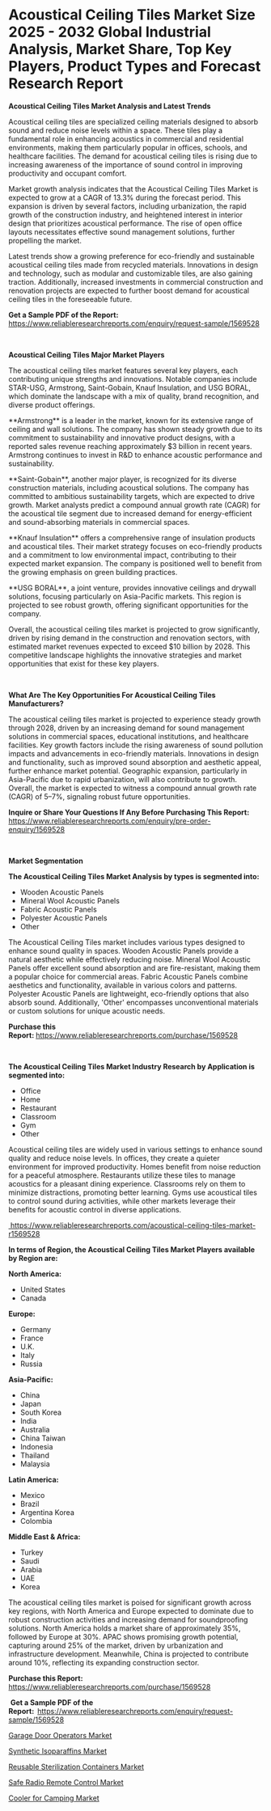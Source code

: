 <p><h1>Acoustical Ceiling Tiles Market Size 2025 - 2032 Global Industrial Analysis, Market Share, Top Key Players, Product Types and Forecast Research Report</h1></p><p><strong>Acoustical Ceiling Tiles Market Analysis and Latest Trends</strong></p>
<p><p>Acoustical ceiling tiles are specialized ceiling materials designed to absorb sound and reduce noise levels within a space. These tiles play a fundamental role in enhancing acoustics in commercial and residential environments, making them particularly popular in offices, schools, and healthcare facilities. The demand for acoustical ceiling tiles is rising due to increasing awareness of the importance of sound control in improving productivity and occupant comfort.</p><p>Market growth analysis indicates that the Acoustical Ceiling Tiles Market is expected to grow at a CAGR of 13.3% during the forecast period. This expansion is driven by several factors, including urbanization, the rapid growth of the construction industry, and heightened interest in interior design that prioritizes acoustical performance. The rise of open office layouts necessitates effective sound management solutions, further propelling the market.</p><p>Latest trends show a growing preference for eco-friendly and sustainable acoustical ceiling tiles made from recycled materials. Innovations in design and technology, such as modular and customizable tiles, are also gaining traction. Additionally, increased investments in commercial construction and renovation projects are expected to further boost demand for acoustical ceiling tiles in the foreseeable future.</p></p>
<p><strong>Get a Sample PDF of the Report:&nbsp;</strong> <a href="https://www.reliableresearchreports.com/enquiry/request-sample/1569528?utm_campaign=83&utm_medium=2&utm_source=Github&utm_content=ia&utm_term=25032025&utm_id=acoustical-ceiling-tiles">https://www.reliableresearchreports.com/enquiry/request-sample/1569528</a></p>
<p>&nbsp;</p>
<p><strong>Acoustical Ceiling Tiles Major Market Players</strong></p>
<p><p>The acoustical ceiling tiles market features several key players, each contributing unique strengths and innovations. Notable companies include STAR-USG, Armstrong, Saint-Gobain, Knauf Insulation, and USG BORAL, which dominate the landscape with a mix of quality, brand recognition, and diverse product offerings.</p><p>**Armstrong** is a leader in the market, known for its extensive range of ceiling and wall solutions. The company has shown steady growth due to its commitment to sustainability and innovative product designs, with a reported sales revenue reaching approximately $3 billion in recent years. Armstrong continues to invest in R&D to enhance acoustic performance and sustainability.</p><p>**Saint-Gobain**, another major player, is recognized for its diverse construction materials, including acoustical solutions. The company has committed to ambitious sustainability targets, which are expected to drive growth. Market analysts predict a compound annual growth rate (CAGR) for the acoustical tile segment due to increased demand for energy-efficient and sound-absorbing materials in commercial spaces.</p><p>**Knauf Insulation** offers a comprehensive range of insulation products and acoustical tiles. Their market strategy focuses on eco-friendly products and a commitment to low environmental impact, contributing to their expected market expansion. The company is positioned well to benefit from the growing emphasis on green building practices.</p><p>**USG BORAL**, a joint venture, provides innovative ceilings and drywall solutions, focusing particularly on Asia-Pacific markets. This region is projected to see robust growth, offering significant opportunities for the company.</p><p>Overall, the acoustical ceiling tiles market is projected to grow significantly, driven by rising demand in the construction and renovation sectors, with estimated market revenues expected to exceed $10 billion by 2028. This competitive landscape highlights the innovative strategies and market opportunities that exist for these key players.</p></p>
<p>&nbsp;</p>
<p><strong>What Are The Key Opportunities For Acoustical Ceiling Tiles Manufacturers?</strong></p>
<p><p>The acoustical ceiling tiles market is projected to experience steady growth through 2028, driven by an increasing demand for sound management solutions in commercial spaces, educational institutions, and healthcare facilities. Key growth factors include the rising awareness of sound pollution impacts and advancements in eco-friendly materials. Innovations in design and functionality, such as improved sound absorption and aesthetic appeal, further enhance market potential. Geographic expansion, particularly in Asia-Pacific due to rapid urbanization, will also contribute to growth. Overall, the market is expected to witness a compound annual growth rate (CAGR) of 5–7%, signaling robust future opportunities.</p></p>
<p><strong>Inquire or Share Your Questions If Any Before Purchasing This Report:</strong> <a href="https://www.reliableresearchreports.com/enquiry/pre-order-enquiry/1569528?utm_campaign=83&utm_medium=2&utm_source=Github&utm_content=ia&utm_term=25032025&utm_id=acoustical-ceiling-tiles">https://www.reliableresearchreports.com/enquiry/pre-order-enquiry/1569528</a></p>
<p>&nbsp;</p>
<p><strong>Market Segmentation</strong></p>
<p><strong>The Acoustical Ceiling Tiles Market Analysis by types is segmented into:</strong></p>
<p><ul><li>Wooden Acoustic Panels</li><li>Mineral Wool Acoustic Panels</li><li>Fabric Acoustic Panels</li><li>Polyester Acoustic Panels</li><li>Other</li></ul></p>
<p><p>The Acoustical Ceiling Tiles market includes various types designed to enhance sound quality in spaces. Wooden Acoustic Panels provide a natural aesthetic while effectively reducing noise. Mineral Wool Acoustic Panels offer excellent sound absorption and are fire-resistant, making them a popular choice for commercial areas. Fabric Acoustic Panels combine aesthetics and functionality, available in various colors and patterns. Polyester Acoustic Panels are lightweight, eco-friendly options that also absorb sound. Additionally, 'Other' encompasses unconventional materials or custom solutions for unique acoustic needs.</p></p>
<p><strong>Purchase this Report:&nbsp;</strong><a href="https://www.reliableresearchreports.com/purchase/1569528?utm_campaign=83&utm_medium=2&utm_source=Github&utm_content=ia&utm_term=25032025&utm_id=acoustical-ceiling-tiles">https://www.reliableresearchreports.com/purchase/1569528</a></p>
<p>&nbsp;</p>
<p><strong>The Acoustical Ceiling Tiles Market Industry Research by Application is segmented into:</strong></p>
<p><ul><li>Office</li><li>Home</li><li>Restaurant</li><li>Classroom</li><li>Gym</li><li>Other</li></ul></p>
<p><p>Acoustical ceiling tiles are widely used in various settings to enhance sound quality and reduce noise levels. In offices, they create a quieter environment for improved productivity. Homes benefit from noise reduction for a peaceful atmosphere. Restaurants utilize these tiles to manage acoustics for a pleasant dining experience. Classrooms rely on them to minimize distractions, promoting better learning. Gyms use acoustical tiles to control sound during activities, while other markets leverage their benefits for acoustic control in diverse applications.</p></p>
<p><a href="https://www.reliableresearchreports.com/acoustical-ceiling-tiles-market-r1569528?utm_campaign=83&utm_medium=2&utm_source=Github&utm_content=ia&utm_term=25032025&utm_id=acoustical-ceiling-tiles">&nbsp;https://www.reliableresearchreports.com/acoustical-ceiling-tiles-market-r1569528</a></p>
<p><strong>In terms of Region, the Acoustical Ceiling Tiles Market Players available by Region are:</strong></p>
<p>
    <p> <strong> North America: </strong>
        <ul>
            <li>United States</li>
            <li>Canada</li>
        </ul>
        </p> 
    <p> <strong> Europe: </strong>
        <ul>
            <li>Germany</li>
            <li>France</li>
            <li>U.K.</li>
            <li>Italy</li>
            <li>Russia</li>
        </ul>
        </p> 
    <p> <strong> Asia-Pacific: </strong>
        <ul>
            <li>China</li>
            <li>Japan</li>
            <li>South Korea</li>
            <li>India</li>
            <li>Australia</li>
            <li>China Taiwan</li>
            <li>Indonesia</li>
            <li>Thailand</li>
            <li>Malaysia</li>
        </ul>
        </p> 
    <p> <strong> Latin America: </strong>
        <ul>
            <li>Mexico</li>
            <li>Brazil</li>
            <li>Argentina Korea</li>
            <li>Colombia</li>
        </ul>
        </p> 
    <p> <strong> Middle East & Africa: </strong>
        <ul>
            <li>Turkey</li>
            <li>Saudi</li>
            <li>Arabia</li>
            <li>UAE</li>
            <li>Korea</li>
        </ul>
    </p>
    </p>
<p><p>The acoustical ceiling tiles market is poised for significant growth across key regions, with North America and Europe expected to dominate due to robust construction activities and increasing demand for soundproofing solutions. North America holds a market share of approximately 35%, followed by Europe at 30%. APAC shows promising growth potential, capturing around 25% of the market, driven by urbanization and infrastructure development. Meanwhile, China is projected to contribute around 10%, reflecting its expanding construction sector.</p></p>
<p><strong>Purchase this Report: </strong><a href="https://www.reliableresearchreports.com/purchase/1569528?utm_campaign=83&utm_medium=2&utm_source=Github&utm_content=ia&utm_term=25032025&utm_id=acoustical-ceiling-tiles">https://www.reliableresearchreports.com/purchase/1569528</a></p>
<p>&nbsp;<strong>Get a Sample PDF of the Report:&nbsp;&nbsp;</strong><a href="https://www.reliableresearchreports.com/enquiry/request-sample/1569528?utm_campaign=83&utm_medium=2&utm_source=Github&utm_content=ia&utm_term=25032025&utm_id=acoustical-ceiling-tiles">https://www.reliableresearchreports.com/enquiry/request-sample/1569528</a></p>
<p><strong></strong></p>
<p><p><a href="https://github.com/watzondechao/Market-Research-Report-List-1/blob/main/garage-door-operators-market.md?utm_campaign=83&utm_medium=2&utm_source=Github&utm_content=ia&utm_term=25032025&utm_id=acoustical-ceiling-tiles">Garage Door Operators Market</a></p><p><a href="https://github.com/pidlisseas/Market-Research-Report-List-1/blob/main/synthetic-isoparaffins-market.md?utm_campaign=83&utm_medium=2&utm_source=Github&utm_content=ia&utm_term=25032025&utm_id=acoustical-ceiling-tiles">Synthetic Isoparaffins Market</a></p><p><a href="https://github.com/chkrselia/Market-Research-Report-List-1/blob/main/reusable-sterilization-containers-market.md?utm_campaign=83&utm_medium=2&utm_source=Github&utm_content=ia&utm_term=25032025&utm_id=acoustical-ceiling-tiles">Reusable Sterilization Containers Market</a></p><p><a href="https://github.com/phephezxnf/Market-Research-Report-List-1/blob/main/safe-radio-remote-control-market.md?utm_campaign=83&utm_medium=2&utm_source=Github&utm_content=ia&utm_term=25032025&utm_id=acoustical-ceiling-tiles">Safe Radio Remote Control Market</a></p><p><a href="https://github.com/iroldilom/Market-Research-Report-List-1/blob/main/cooler-for-camping-market.md?utm_campaign=83&utm_medium=2&utm_source=Github&utm_content=ia&utm_term=25032025&utm_id=acoustical-ceiling-tiles">Cooler for Camping Market</a></p></p>
